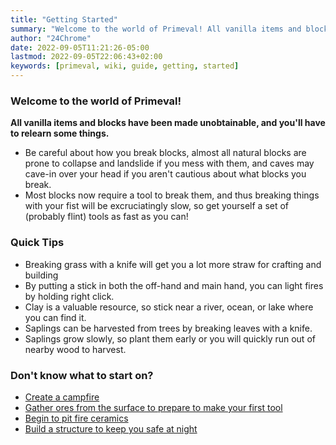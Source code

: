 ```yaml
---
title: "Getting Started"
summary: "Welcome to the world of Primeval! All vanilla items and blocks have been made unobtainable, and you'll have to relearn some things."
author: "24Chrome"
date: 2022-09-05T11:21:26-05:00
lastmod: 2022-09-05T22:06:43+02:00
keywords: [primeval, wiki, guide, getting, started]
---
```


### Welcome to the world of Primeval!

**All vanilla items and blocks have been made unobtainable, and you'll have to relearn some things.**

- Be careful about how you break blocks, almost all natural blocks are prone to collapse and landslide if you mess with them, and caves may cave-in over your head if you aren't cautious about what blocks you break.
- Most blocks now require a tool to break them, and thus breaking things with your fist will be excruciatingly slow, so get yourself a set of (probably flint) tools as fast as you can!


### Quick Tips
- Breaking grass with a knife will get you a lot more straw for crafting and building
- By putting a stick in both the off-hand and main hand, you can light fires by holding right click.
- Clay is a valuable resource, so stick near a river, ocean, or lake where you can find it.
- Saplings can be harvested from trees by breaking leaves with a knife.
- Saplings grow slowly, so plant them early or you will quickly run out of nearby wood to harvest.


### Don't know what to start on?
- [Create a campfire](/wiki/primeval/guides/creating_a_campfire)
- [Gather ores from the surface to prepare to make your first tool](/wiki/primeval/guides/gathering_ore)
- [Begin to pit fire ceramics](/wiki/primeval/guides/pit_firing)
- [Build a structure to keep you safe at night]()
